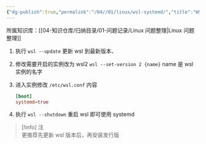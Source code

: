 ```yaml
---
{"dg-publish":true,"permalink":"/04//01/linux/wsl-systemd/","title":"WSL 开启 Systemd 管理服务","tags":["Linux","wsl"]}
---
```



所属知识库：[[04-知识仓库/归纳目录/01-问题记录/Linux 问题整理\|Linux 问题整理]]

1. 执行 `wsl --update` 更新 wsl 到最新版本、
2. 修改需要开启的实例改为 wsl2 `wsl --set-version 2 {name}` name 是 wsl 实例的名字
3. 进入实例修改 `/etc/wsl.conf` 内容

	```conf
	[boot]
	systemd=true
	```

4. 执行 `wsl --shutdown` 重启 wsl 即可使用 systemd

> [!info] 注  
> 更推荐先更新 wsl 版本后，再安装发行版
